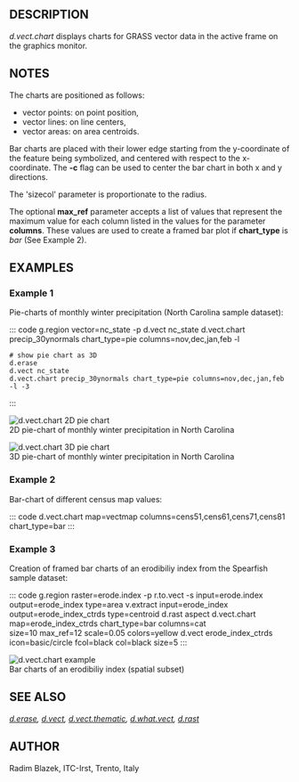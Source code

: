 ## DESCRIPTION

*d.vect.chart* displays charts for GRASS vector data in the active frame
on the graphics monitor.

## NOTES

The charts are positioned as follows:

-   vector points: on point position,
-   vector lines: on line centers,
-   vector areas: on area centroids.

Bar charts are placed with their lower edge starting from the
y-coordinate of the feature being symbolized, and centered with respect
to the x-coordinate. The **-c** flag can be used to center the bar chart
in both x and y directions.

The \'sizecol\' parameter is proportionate to the radius.

The optional **max_ref** parameter accepts a list of values that
represent the maximum value for each column listed in the values for the
parameter **columns**. These values are used to create a framed bar plot
if **chart_type** is *bar* (See Example 2).

## EXAMPLES

### Example 1

Pie-charts of monthly winter precipitation (North Carolina sample
dataset):

::: code
    g.region vector=nc_state -p
    d.vect nc_state
    d.vect.chart precip_30ynormals chart_type=pie columns=nov,dec,jan,feb -l

    # show pie chart as 3D
    d.erase
    d.vect nc_state
    d.vect.chart precip_30ynormals chart_type=pie columns=nov,dec,jan,feb -l -3
:::

![d.vect.chart 2D pie chart](d_vect_chart_pie_2d.png)\
2D pie-chart of monthly winter precipitation in North Carolina

![d.vect.chart 3D pie chart](d_vect_chart_pie_3d.png)\
3D pie-chart of monthly winter precipitation in North Carolina

### Example 2

Bar-chart of different census map values:

::: code
    d.vect.chart map=vectmap columns=cens51,cens61,cens71,cens81 chart_type=bar
:::

### Example 3

Creation of framed bar charts of an erodibiliy index from the Spearfish
sample dataset:

::: code
    g.region raster=erode.index -p
    r.to.vect -s input=erode.index output=erode_index type=area
    v.extract input=erode_index output=erode_index_ctrds type=centroid
    d.rast aspect
    d.vect.chart map=erode_index_ctrds chart_type=bar columns=cat \
                 size=10 max_ref=12 scale=0.05 colors=yellow
    d.vect erode_index_ctrds icon=basic/circle fcol=black col=black size=5
:::

![d.vect.chart example](d.vect.chart_example.jpg)\
Bar charts of an erodibiliy index (spatial subset)

## SEE ALSO

*[d.erase](d.erase.html), [d.vect](d.vect.html),
[d.vect.thematic](d.vect.thematic.html),
[d.what.vect](d.what.vect.html), [d.rast](d.rast.html)*

## AUTHOR

Radim Blazek, ITC-Irst, Trento, Italy
